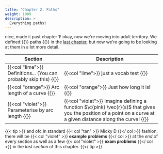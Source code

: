 ```yaml
---
title: "Chapter 2: Paths"
weight: 1009
description: >
  Everything paths!
---
```


nice, made it past chapter 1! okay, now we're moving into adult territory. We defined {{<rcol>}} paths
{{</rcol>}} in the [last chapter](../chapter-1/curves), but now we're going to be looking at them in a lot more detail. 


| Section      | Description |
| ----------- | ----------- |
| {{<col "lime">}} Definitions... (You can probably skip this)  {{</col>}}   | {{<col "lime">}} just a vocab test {{</col>}}  | 
|  {{<col "orange">}} Arc length of a curve {{</col>}} | {{<col "orange">}} Just how long it is!   {{</col>}}  |
| {{<col "violet">}} Parameterise by arc length {{</col>}}   | {{<col "violet">}} Imagine defining a function $\c{pink} \vec{r}(s)$ that gives you the position of a point on a curve at a given distance along the curve! {{</col>}}  |


{{< tip >}}
and ofc in standard {{< col "tan" >}}  Micky D {{</ col >}} fashion, there will be {{< col "violet" >}}  **example problems** {{</ col >}} at the *end* of every section as well as a few {{< col "violet" >}}  **exam problems** {{</ col >}} in the *last section* of this chapter.
{{</ tip >}}





